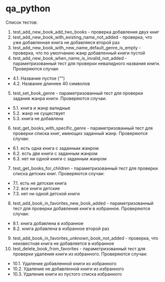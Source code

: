 # qa_python
Список тестов:
1. test_add_new_book_add_two_books - проверка добавления двух книг
2. test_add_new_book_with_existing_name_not_added - проверка, что уже добавленная книга не добавляеся второй раз
3. test_add_new_book_with_new_name_default_genre_is_empty - проверка, что по умолчанию жанр добавленный книги пустой
4. test_add_new_book_when_name_is_invalid_not_added - параметризованный тест для проверки невалидного названия книги.
Проверяются случаи:
- 4.1. Название пустое ("")
- 4.2. Название длиннее 40 символов
5. test_set_book_genre - параметризованный тест для проверки задания жанра книги. 
Проверяются случаи:
- 5.1. книга и жанр валидные
- 5.2. жанр не существует
- 5.3. книга не добавлена
6. test_get_books_with_specific_genre - параметризованный тест для проверки списка книг, имеющих заданный жанр. 
Проверяются случаи:
- 6.1. есть одна книга с заданным жанром
- 6.2. есть две книги с заданным жанром
- 6.3. нет ни одной книги с заданным жанром
7. test_get_books_for_children - параметризованный тест для проверки списка детских книг.
Проверяются случаи:
- 7.1. есть не детская книга
- 7.2. все книги детские
- 7.3. нет ни одной детской книги
8. test_add_book_in_favorites_new_book_added - параметризованный тест для проверки добавления книги в избранное.
Проверяются случаи:
- 8.1. книга добавлена в избранное
- 8.2. книга добавлена в избранное второй раз
9. test_add_book_in_favorites_unknown_book_not_added - проверка, что неизвестная книга не добавляется в избранное
10. test_delete_book_from_favorites - параметризованный тест для проверки удаления книги из избранного.
Проверяются случаи:
- 10.1. Удаление добавленной книги из избранного
- 10.2. Удаление не добавленной книги из избранного
- 10.3. Удаление книги из пустого списка избранного

